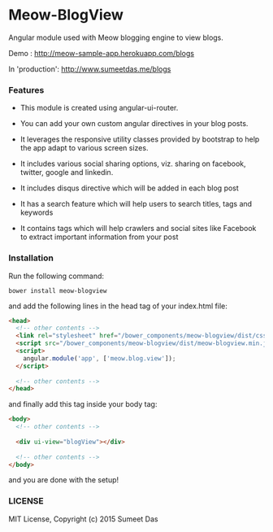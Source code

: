 # Meow-BlogView
Angular module used with Meow blogging engine to view blogs.

Demo : http://meow-sample-app.herokuapp.com/blogs

In 'production': http://www.sumeetdas.me/blogs

### Features

* This module is created using angular-ui-router.

* You can add your own custom angular directives in your blog posts.

* It leverages the responsive utility classes provided by bootstrap to help the app adapt to various screen sizes.

* It includes various social sharing options, viz. sharing on facebook, twitter, google and linkedin. 

* It includes disqus directive which will be added in each blog post

* It has a search feature which will help users to search titles, tags and keywords

* It contains tags which will help crawlers and social sites like Facebook to extract important information from your post

### Installation

Run the following command:

```
bower install meow-blogview
```

and add the following lines in the head tag of your index.html file:

```html
<head>
  <!-- other contents -->
  <link rel="stylesheet" href="/bower_components/meow-blogview/dist/css/meow-blogview.min.css"/>
  <script src="/bower_components/meow-blogview/dist/meow-blogview.min.js"></script>
  <script>
    angular.module('app', ['meow.blog.view']);
  </script>
  
  <!-- other contents -->
</head>
```

and finally add this tag inside your body tag:

```html
<body>
  <!-- other contents -->
  
  <div ui-view="blogView"></div>
  
  <!-- other contents -->
</body>
```

and you are done with the setup!

### LICENSE

MIT License, Copyright (c) 2015 Sumeet Das
